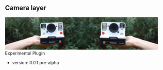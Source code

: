 ## Camera layer
![title_image](./resources/title_image.jpg?raw=true "Title")
Experimental Plugin

* version: 0.0.1 pre-alpha
